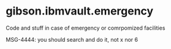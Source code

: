 # gibson.ibmvault.emergency
Code and stuff in case of emergency or comrpomized facilities

MSG-4444: you should search and do it, not x nor 6
